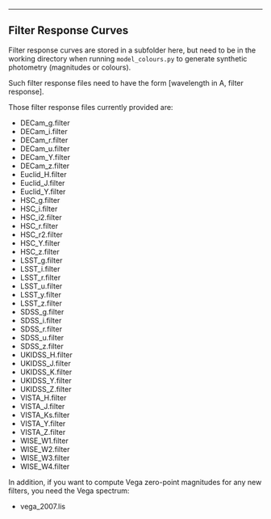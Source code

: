 ----------------------
Filter Response Curves
----------------------

Filter response curves are stored in a subfolder here, but need to be in the working directory
when running `model_colours.py` to generate synthetic photometry (magnitudes or colours).

Such filter response files need to have the form [wavelength in A, filter response].

Those filter response files currently provided are:

* DECam_g.filter
* DECam_i.filter
* DECam_r.filter
* DECam_u.filter
* DECam_Y.filter
* DECam_z.filter
* Euclid_H.filter
* Euclid_J.filter
* Euclid_Y.filter
* HSC_g.filter
* HSC_i.filter
* HSC_i2.filter
* HSC_r.filter
* HSC_r2.filter
* HSC_Y.filter
* HSC_z.filter
* LSST_g.filter
* LSST_i.filter
* LSST_r.filter
* LSST_u.filter
* LSST_y.filter
* LSST_z.filter
* SDSS_g.filter
* SDSS_i.filter
* SDSS_r.filter
* SDSS_u.filter
* SDSS_z.filter
* UKIDSS_H.filter
* UKIDSS_J.filter
* UKIDSS_K.filter
* UKIDSS_Y.filter
* UKIDSS_Z.filter
* VISTA_H.filter
* VISTA_J.filter
* VISTA_Ks.filter
* VISTA_Y.filter
* VISTA_Z.filter
* WISE_W1.filter
* WISE_W2.filter
* WISE_W3.filter
* WISE_W4.filter

In addition, if you want to compute Vega zero-point magnitudes for any new filters,
you need the Vega spectrum:
* vega_2007.lis
